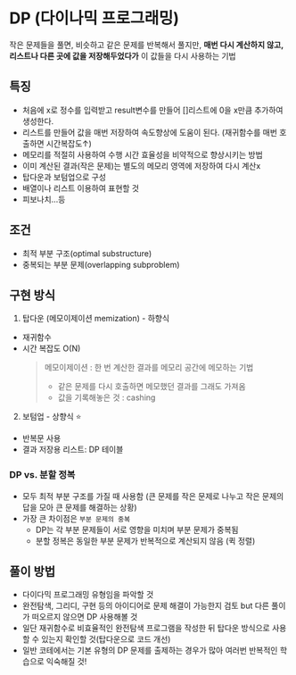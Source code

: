 # DP (다이나믹 프로그래밍)

작은 문제들을 풀면, 비슷하고 같은 문제를 반복해서 풀지만,
**매번 다시 계산하지 않고, 리스트나 다른 곳에 값을 저장해두었다가** 이 값들을 다시 사용하는 기법

## 특징

- 처음에 x로 정수를 입력받고 result변수를 만들어 []리스트에 0을 x만큼 추가하여 생성한다.
- 리스트를 만들어 값을 매번 저장하여 속도향상에 도움이 된다. (재귀함수를 매번 호출하면 시간복잡도↑)
  <br/>
- 메모리를 적절히 사용하여 수행 시간 효율성을 비약적으로 향상시키는 방법
- 이미 계산된 결과(작은 문제)는 별도의 메모리 영역에 저장하여 다시 계산x
- 탑다운과 보텀업으로 구성
- 배열이나 리스트 이용하여 표현할 것
- 피보나치...등

## 조건

- 최적 부분 구조(optimal substructure)
- 중복되는 부분 문제(overlapping subproblem)

## 구현 방식

1. 탑다운 (메모이제이션 memization) - 하향식

- 재귀함수
- 시간 복잡도 O(N)
  > 메모이제이션 : 한 번 계산한 결과를 메모리 공간에 메모하는 기법
  >
  > - 같은 문제를 다시 호출하면 메모했던 결과를 그래도 가져옴
  > - 값을 기록해놓은 것 : cashing

2. 보텀업 - 상향식 :star:

- 반복문 사용
- 결과 저장용 리스트: DP 테이블

### DP vs. 분할 정복

- 모두 최적 부분 구조를 가질 때 사용함
  (큰 문제를 작은 문제로 나누고 작은 문제의 답을 모아 큰 문제를 해결하는 상황)
- 가장 큰 차이점은 `부분 문제의 중복`
  - DP는 각 부분 문제들이 서로 영향을 미치며 부분 문제가 중복됨
  - 분할 정복은 동일한 부분 문제가 반복적으로 계산되지 않음 (퀵 정렬)

## 풀이 방법

- 다이다믹 프로그래밍 유형임을 파악할 것
- 완전탐색, 그리디, 구현 등의 아이디어로 문제 해결이 가능한지 검토 but 다른 풀이가 떠오르지 않으면 DP 사용해볼 것
- 일단 재귀함수로 비효율적인 완전탐색 프로그램을 작성한 뒤 탑다운 방식으로 사용할 수 있는지 확인할 것(탑다운으로 코드 개선)
- 일반 코테에서는 기본 유형의 DP 문제를 출제하는 경우가 많아 여러번 반복적인 학습으로 익숙해질 것!
